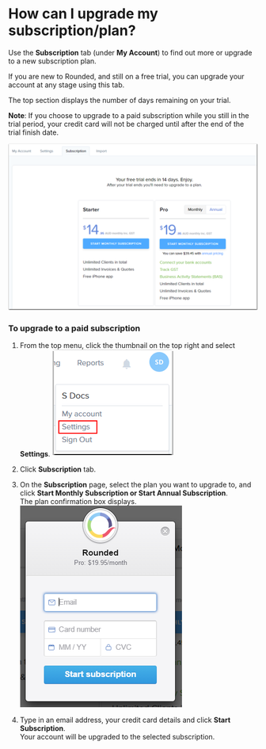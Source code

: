 # How can I upgrade my subscription/plan?

Use the **Subscription** tab \(under **My Account**\) to find out more or upgrade to a new subscription plan.

If you are new to Rounded, and still on a free trial, you can upgrade your account at any stage using this tab.

The top section displays the number of days remaining on your trial.

**Note**: If you choose to upgrade to a paid subscription while you still in the trial period, your credit card will not be charged until after the end of the trial finish date.

![](/assets/Subs.png)

### To upgrade to a paid subscription

1. From the top menu, click the thumbnail on the top right and select **Settings**. 
![](/assets/Rounded_Settings.png)

2. Click **Subscription** tab.

3. On the **Subscription** page, select the plan you want to upgrade to, and click **Start Monthly Subscription **or** Start Annual Subscription**.  
   The plan confirmation box displays.  
   ![](/assets/UpgradeSubs.png)

4. Type in an email address, your credit card details and click **Start Subscription**.  
   Your account will be upgraded to the selected subscription.




